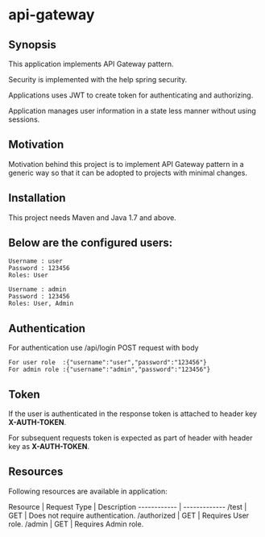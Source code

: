 # api-gateway

## Synopsis

This application implements API Gateway pattern. 

Security is implemented with the help spring security. 

Applications uses JWT to create token for authenticating and authorizing.

Application manages user information in a state less manner without using sessions.

## Motivation

Motivation behind this project is to implement API Gateway pattern in a generic way so that it can be adopted to projects with minimal changes.

## Installation

This project needs Maven and Java 1.7 and above.

## Below are the configured users:

	Username : user
	Password : 123456
	Roles: User

	Username : admin
	Password : 123456
	Roles: User, Admin

## Authentication

For authentication use /api/login POST request with body
	
	For user role  :{"username":"user","password":"123456"}
	For admin role :{"username":"admin","password":"123456"}

## Token

If the user is authenticated in the response token is attached to header key **X-AUTH-TOKEN**.

For subsequent requests token is expected as part of header with header key as **X-AUTH-TOKEN**.

## Resources

Following resources are available in application:

Resource | Request Type | Description
------------ | -------------
/test | GET | Does not require authentication.
/authorized | GET | Requires User role.
/admin | GET | Requires Admin role. 




